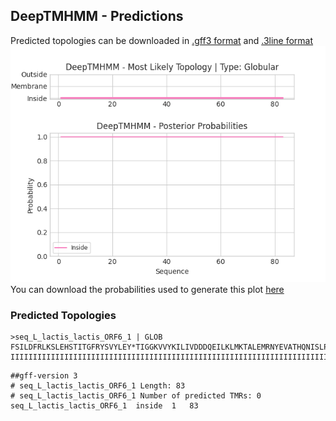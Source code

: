 ## DeepTMHMM - Predictions
Predicted topologies can be downloaded in [.gff3 format](TMRs.gff3) and [.3line format](predicted_topologies.3line)
![picture](plot.png)
You can download the probabilities used to generate this plot [here](seq_L_lactis_lactis_ORF6_1_probs.csv)
### Predicted Topologies
```
>seq_L_lactis_lactis_ORF6_1 | GLOB
FSILDFRLKSLEHSTITGFRYSVYLEY*TIGGKVVYKILIVDDDQEILKLMKTALEMRNYEVATHQNISLPLDITDFQGFDLI
IIIIIIIIIIIIIIIIIIIIIIIIIIIIIIIIIIIIIIIIIIIIIIIIIIIIIIIIIIIIIIIIIIIIIIIIIIIIIIIIIII

```


```
##gff-version 3
# seq_L_lactis_lactis_ORF6_1 Length: 83
# seq_L_lactis_lactis_ORF6_1 Number of predicted TMRs: 0
seq_L_lactis_lactis_ORF6_1	inside	1	83				

```
